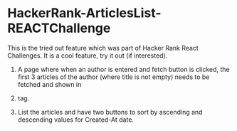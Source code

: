 # HackerRank-ArticlesList-REACTChallenge

This is the tried out feature which was part of Hacker Rank React Challenges. It is a cool feature, try it out (if interested).

1) A page where when an author is entered and fetch button is clicked, the first 3 articles of the author (where title is not empty) needs to be fetched and shown in <li> tag.

2) List the articles and have two buttons to sort by ascending and descending values for Created-At date.
